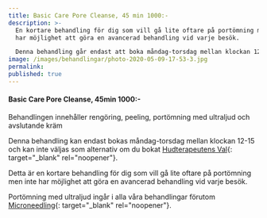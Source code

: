 ```yaml
---
title: Basic Care Pore Cleanse, 45 min 1000:-
description: >-
  En kortare behandling för dig som vill gå lite oftare på portömning men inte
  har möjlighet att göra en avancerad behandling vid varje besök.

  Denna behandling går endast att boka måndag-torsdag mellan klockan 12-15. 
image: /images/behandlingar/photo-2020-05-09-17-53-3.jpg
permalink:
published: true
---
```

#### Basic Care Pore Cleanse, 45min 1000:-

Behandlingen innehåller rengöring, peeling, portömning med ultraljud och avslutande kräm

Denna behandling kan endast bokas måndag-torsdag mellan klockan 12-15 och kan inte väljas som alternativ om du bokat [Hudterapeutens Val](/hudterapeutens-val/){: target="_blank" rel="noopener"}.

Detta är en kortare behandling för dig som vill gå lite oftare på portömning men inte har möjlighet att göra en avancerad behandling vid varje besök.

Portömning med ultraljud ingår i alla våra behandlingar förutom [Microneedling](/behandlingar/cliniccare-premium-2050/){: target="_blank" rel="noopener"}.